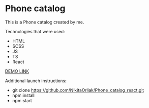 # Phone catalog

This is a Phone catalog created by me.

Technologies that were used:
- HTML
- SCSS
- JS
- TS
- React

[DEMO LINK](https://NikitaOrliak.github.io/Phone_catalog_react/)

Additional launch instructions:
- git clone https://github.com/NikitaOrliak/Phone_catalog_react.git
- npm install
- npm start

